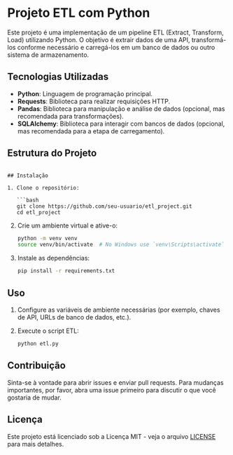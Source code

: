 # Projeto ETL com Python

Este projeto é uma implementação de um pipeline ETL (Extract, Transform, Load) utilizando Python. O objetivo é extrair dados de uma API, transformá-los conforme necessário e carregá-los em um banco de dados ou outro sistema de armazenamento.

## Tecnologias Utilizadas

- **Python**: Linguagem de programação principal.
- **Requests**: Biblioteca para realizar requisições HTTP.
- **Pandas**: Biblioteca para manipulação e análise de dados (opcional, mas recomendada para transformações).
- **SQLAlchemy**: Biblioteca para interagir com bancos de dados (opcional, mas recomendada para a etapa de carregamento).

## Estrutura do Projeto

```

## Instalação

1. Clone o repositório:

   ```bash
   git clone https://github.com/seu-usuario/etl_project.git
   cd etl_project
   ```

2. Crie um ambiente virtual e ative-o:

   ```bash
   python -m venv venv
   source venv/bin/activate  # No Windows use `venv\Scripts\activate`
   ```

3. Instale as dependências:

   ```bash
   pip install -r requirements.txt
   ```

## Uso

1. Configure as variáveis de ambiente necessárias (por exemplo, chaves de API, URLs de banco de dados, etc.).

2. Execute o script ETL:

   ```bash
   python etl.py
   ```

## Contribuição

Sinta-se à vontade para abrir issues e enviar pull requests. Para mudanças importantes, por favor, abra uma issue primeiro para discutir o que você gostaria de mudar.

## Licença

Este projeto está licenciado sob a Licença MIT - veja o arquivo [LICENSE](LICENSE) para mais detalhes.
